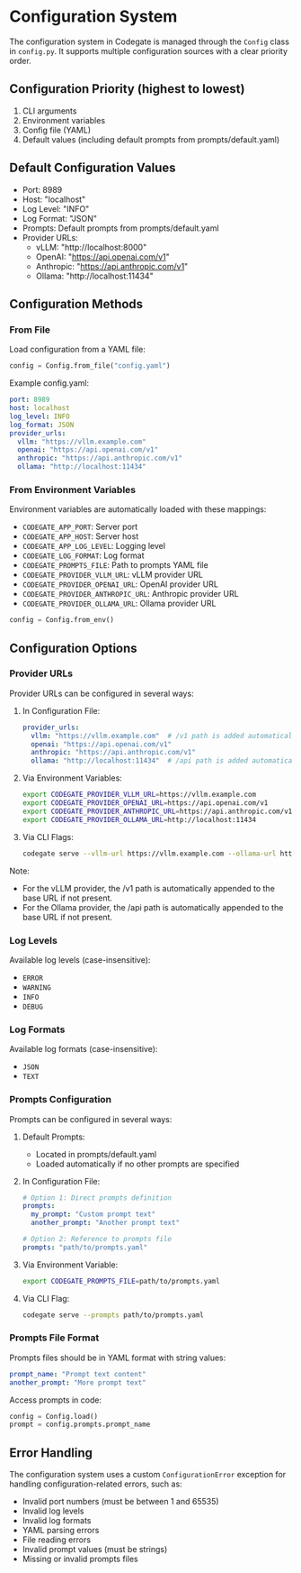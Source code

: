 # Configuration System

The configuration system in Codegate is managed through the `Config` class in `config.py`. It supports multiple configuration sources with a clear priority order.

## Configuration Priority (highest to lowest)

1. CLI arguments
2. Environment variables
3. Config file (YAML)
4. Default values (including default prompts from prompts/default.yaml)

## Default Configuration Values

- Port: 8989
- Host: "localhost"
- Log Level: "INFO"
- Log Format: "JSON"
- Prompts: Default prompts from prompts/default.yaml
- Provider URLs:
  - vLLM: "http://localhost:8000"
  - OpenAI: "https://api.openai.com/v1"
  - Anthropic: "https://api.anthropic.com/v1"
  - Ollama: "http://localhost:11434"

## Configuration Methods

### From File

Load configuration from a YAML file:

```python
config = Config.from_file("config.yaml")
```

Example config.yaml:
```yaml
port: 8989
host: localhost
log_level: INFO
log_format: JSON
provider_urls:
  vllm: "https://vllm.example.com"
  openai: "https://api.openai.com/v1"
  anthropic: "https://api.anthropic.com/v1"
  ollama: "http://localhost:11434"
```

### From Environment Variables

Environment variables are automatically loaded with these mappings:

- `CODEGATE_APP_PORT`: Server port
- `CODEGATE_APP_HOST`: Server host
- `CODEGATE_APP_LOG_LEVEL`: Logging level
- `CODEGATE_LOG_FORMAT`: Log format
- `CODEGATE_PROMPTS_FILE`: Path to prompts YAML file
- `CODEGATE_PROVIDER_VLLM_URL`: vLLM provider URL
- `CODEGATE_PROVIDER_OPENAI_URL`: OpenAI provider URL
- `CODEGATE_PROVIDER_ANTHROPIC_URL`: Anthropic provider URL
- `CODEGATE_PROVIDER_OLLAMA_URL`: Ollama provider URL

```python
config = Config.from_env()
```

## Configuration Options

### Provider URLs

Provider URLs can be configured in several ways:

1. In Configuration File:
   ```yaml
   provider_urls:
     vllm: "https://vllm.example.com"  # /v1 path is added automatically
     openai: "https://api.openai.com/v1"
     anthropic: "https://api.anthropic.com/v1"
     ollama: "http://localhost:11434"  # /api path is added automatically
   ```

2. Via Environment Variables:
   ```bash
   export CODEGATE_PROVIDER_VLLM_URL=https://vllm.example.com
   export CODEGATE_PROVIDER_OPENAI_URL=https://api.openai.com/v1
   export CODEGATE_PROVIDER_ANTHROPIC_URL=https://api.anthropic.com/v1
   export CODEGATE_PROVIDER_OLLAMA_URL=http://localhost:11434
   ```

3. Via CLI Flags:
   ```bash
   codegate serve --vllm-url https://vllm.example.com --ollama-url http://localhost:11434
   ```

Note: 
- For the vLLM provider, the /v1 path is automatically appended to the base URL if not present.
- For the Ollama provider, the /api path is automatically appended to the base URL if not present.

### Log Levels

Available log levels (case-insensitive):

- `ERROR`
- `WARNING`
- `INFO`
- `DEBUG`

### Log Formats

Available log formats (case-insensitive):

- `JSON`
- `TEXT`

### Prompts Configuration

Prompts can be configured in several ways:

1. Default Prompts:
   - Located in prompts/default.yaml
   - Loaded automatically if no other prompts are specified

2. In Configuration File:
   ```yaml
   # Option 1: Direct prompts definition
   prompts:
     my_prompt: "Custom prompt text"
     another_prompt: "Another prompt text"

   # Option 2: Reference to prompts file
   prompts: "path/to/prompts.yaml"
   ```

3. Via Environment Variable:
   ```bash
   export CODEGATE_PROMPTS_FILE=path/to/prompts.yaml
   ```

4. Via CLI Flag:
   ```bash
   codegate serve --prompts path/to/prompts.yaml
   ```

### Prompts File Format

Prompts files should be in YAML format with string values:

```yaml
prompt_name: "Prompt text content"
another_prompt: "More prompt text"
```

Access prompts in code:
```python
config = Config.load()
prompt = config.prompts.prompt_name
```

## Error Handling

The configuration system uses a custom `ConfigurationError` exception for handling configuration-related errors, such as:

- Invalid port numbers (must be between 1 and 65535)
- Invalid log levels
- Invalid log formats
- YAML parsing errors
- File reading errors
- Invalid prompt values (must be strings)
- Missing or invalid prompts files
